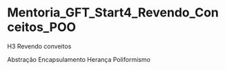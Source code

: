 # Mentoria_GFT_Start4_Revendo_Conceitos_POO

H3 Revendo conveitos 

Abstração 
Encapsulamento 
Herança
Poliformismo
